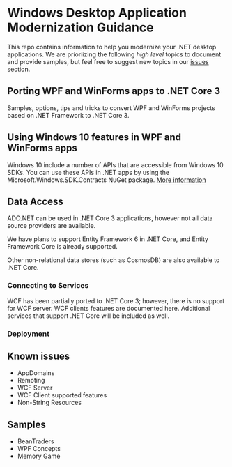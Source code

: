 # Windows Desktop Application Modernization Guidance

This repo contains information to help you modernize your .NET desktop applications. We are prioriizing the following *high level* topics to document and provide samples, but feel free to suggest new topics in our [issues](https://github.com/dotnet/windows-desktop/issues) section.

## Porting WPF and WinForms apps to .NET Core 3

Samples, options, tips and tricks to convert WPF and WinForms projects based on .NET Framework to .NET Core 3.

## Using Windows 10 features in WPF and WinForms apps

Windows 10 include a number of APIs that are accessible from Windows 10 SDKs. You can use these APIs in .NET apps by using the Microsoft.Windows.SDK.Contracts NuGet package. [More information](/docs/win10apis/README.md) 

## Data Access

ADO.NET can be used in .NET Core 3 applications, however not all data source providers are available. 

We have plans to support Entity Framework 6 in .NET Core, and Entity Framework Core is already supported.

Other non-relational data stores (such as CosmosDB) are also available to .NET Core.

### Connecting to Services

WCF has been partially ported to .NET Core 3; however, there is no support for WCF server. WCF clients features are documented here. Additional services that support .NET Core will be included as well.

### Deployment


## Known issues

- AppDomains
- Remoting
- WCF Server
- WCF Client supported features
- Non-String Resources


## Samples

- BeanTraders
- WPF Concepts
- Memory Game
